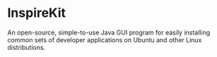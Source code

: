 # InspireKit
An open-source, simple-to-use Java GUI program for easily installing common sets of developer applications on Ubuntu and other Linux distributions.
